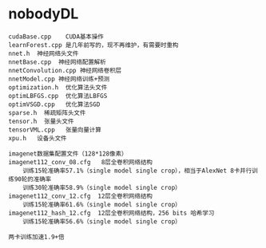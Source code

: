 # nobodyDL
    cudaBase.cpp    CUDA基本操作
    learnForest.cpp 是几年前写的，现不再维护，有需要时重构
    nnet.h  神经网络头文件
    nnetBase.cpp  神经网络配置解析
    nnetConvolution.cpp 神经网络卷积层
    nnetModel.cpp 神经网络训练+预测
    optimization.h  优化算法头文件
    optimLBFGS.cpp  优化算法LBFGS
    optimVSGD.cpp   优化算法SGD
    sparse.h  稀疏矩阵头文件
    tensor.h  张量头文件
    tensorVML.cpp   张量向量计算
    xpu.h   设备头文件
    
    imagenet数据集配置文件（128*128像素）
    imagenet112_conv_08.cfg   8层全卷积网络结构
        训练15轮准确率57.1%（single model single crop），相当于AlexNet 8卡并行训练90轮的准确率
        训练30轮准确率58.9%（single model single crop）
    imagenet112_conv_12.cfg  12层全卷积网络结构
        训练15轮准确率61.6%（single model single crop）
    imagenet112_hash_12.cfg  12层全卷积网络结构，256 bits 哈希学习
        训练15轮准确率56.6%（single model single crop）
        
    两卡训练加速1.9+倍
